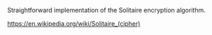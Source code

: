 Straightforward implementation of the Solitaire encryption algorithm.

https://en.wikipedia.org/wiki/Solitaire_(cipher)
